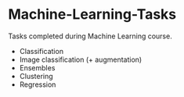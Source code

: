 # Machine-Learning-Tasks
Tasks completed during Machine Learning course.
* Classification
* Image classification (+ augmentation)
* Ensembles
* Clustering
* Regression
